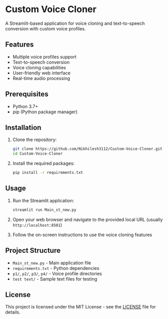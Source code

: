 # Custom Voice Cloner

A Streamlit-based application for voice cloning and text-to-speech conversion with custom voice profiles.

## Features

- Multiple voice profiles support
- Text-to-speech conversion
- Voice cloning capabilities
- User-friendly web interface
- Real-time audio processing

## Prerequisites

- Python 3.7+
- pip (Python package manager)

## Installation

1. Clone the repository:
   ```bash
   git clone https://github.com/Nikhilesh3112/Custom-Voice-Cloner.git
   cd Custom-Voice-Cloner
   ```

2. Install the required packages:
   ```bash
   pip install -r requirements.txt
   ```

## Usage

1. Run the Streamlit application:
   ```bash
   streamlit run Main_st_new.py
   ```

2. Open your web browser and navigate to the provided local URL (usually `http://localhost:8501`)

3. Follow the on-screen instructions to use the voice cloning features

## Project Structure

- `Main_st_new.py` - Main application file
- `requirements.txt` - Python dependencies
- `p1/`, `p2/`, `p3/`, `p4/` - Voice profile directories
- `test text/` - Sample text files for testing

## License

This project is licensed under the MIT License - see the [LICENSE](LICENSE) file for details.
